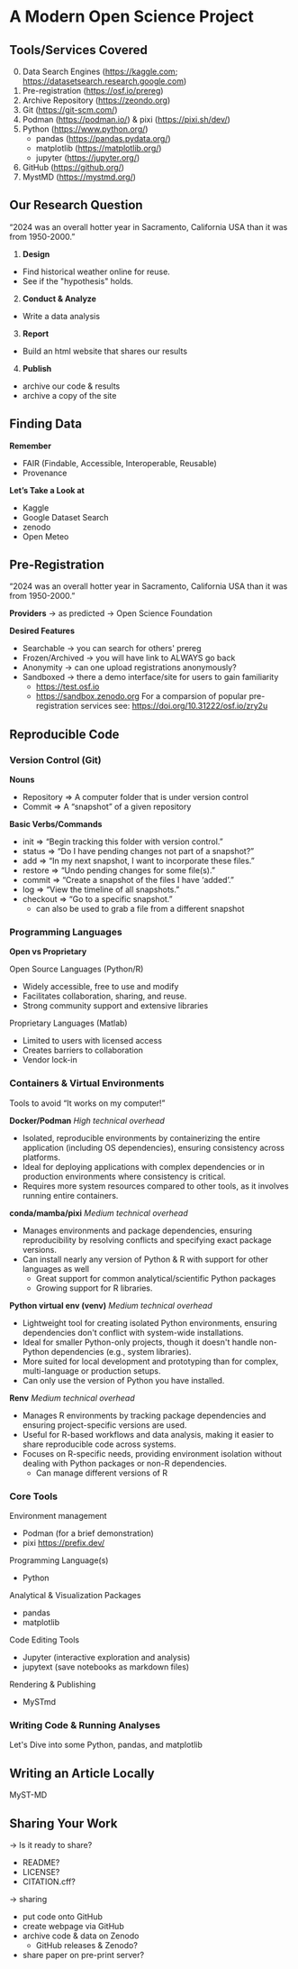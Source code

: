 # A Modern Open Science Project

## Tools/Services Covered

0. Data Search Engines (https://kaggle.com; https://datasetsearch.research.google.com)
1. Pre-registration (https://osf.io/prereg)
2. Archive Repository (https://zeondo.org)
3. Git (https://git-scm.com/)
4. Podman (https://podman.io/) & pixi (https://pixi.sh/dev/)
5. Python (https://www.python.org/)
    - pandas (https://pandas.pydata.org/)
    - matplotlib (https://matplotlib.org/)
    - jupyter (https://jupyter.org/)
6. GitHub (https://github.org/)
7. MystMD (https://mystmd.org/)

## Our Research Question

“2024 was an overall hotter year in Sacramento, California USA than it was from 1950-2000.”

1. **Design**
- Find historical weather online for reuse.
- See if the "hypothesis" holds.

2. **Conduct & Analyze**
- Write a data analysis

3. **Report**
- Build an html website that shares our results

4. **Publish**
- archive our code & results
- archive a copy of the site

## Finding Data

**Remember**
- FAIR (Findable, Accessible, Interoperable, Reusable)
- Provenance

**Let’s Take a Look at**
- Kaggle
- Google Dataset Search
- zenodo
- Open Meteo

## Pre-Registration

“2024 was an overall hotter year in Sacramento, California USA than it was from 1950-2000.”

**Providers**
→ as predicted
→ Open Science Foundation

**Desired Features**
- Searchable      → you can search for others' prereg
- Frozen/Archived → you will have link to ALWAYS go back
- Anonymity       → can one upload registrations anonymously?
- Sandboxed       → there a demo interface/site for users to gain familiarity
    - https://test.osf.io
    - https://sandbox.zenodo.org
For a comparsion of popular pre-registration services see: https://doi.org/10.31222/osf.io/zry2u


## Reproducible Code

### Version Control (Git)

**Nouns**
- Repository ⇒ A computer folder that is under version control
- Commit     ⇒ A “snapshot” of a given repository

**Basic Verbs/Commands**
- init     ⇒ “Begin tracking this folder with version control.”
- status   ⇒ “Do I have pending changes not part of a snapshot?”
- add      ⇒ “In my next snapshot, I want to incorporate these files.”
- restore  ⇒ “Undo pending changes for some file(s).”
- commit   ⇒ “Create a snapshot of the files I have ‘added’.”
- log      ⇒ “View the timeline of all snapshots.”
- checkout ⇒ “Go to a specific snapshot.”
    - can also be used to grab a file from a different snapshot

### Programming Languages

**Open vs Proprietary**

Open Source Languages (Python/R)
- Widely accessible, free to use and modify
- Facilitates collaboration, sharing, and reuse.
- Strong community support and extensive libraries

Proprietary Languages (Matlab)
- Limited to users with licensed access
- Creates barriers to collaboration
- Vendor lock-in

### Containers & Virtual Environments

Tools to avoid “It works on my computer!”

**Docker/Podman**
*High technical overhead*

- Isolated, reproducible environments by containerizing the entire
  application (including OS dependencies), ensuring consistency across platforms.
- Ideal for deploying applications with complex dependencies or in production
  environments where consistency is critical.
- Requires more system resources compared to other tools, as it involves
  running entire containers.


**conda/mamba/pixi**
*Medium technical overhead*

- Manages environments and package dependencies, ensuring reproducibility by
  resolving conflicts and specifying exact package versions.
- Can install nearly any version of Python & R with support for other languages as well
    - Great support for common analytical/scientific Python packages
    - Growing support for R libraries.


**Python virtual env (venv)**
*Medium technical overhead*

- Lightweight tool for creating isolated Python environments, ensuring
  dependencies don't conflict with system-wide installations.
- Ideal for smaller Python-only projects, though it doesn't handle non-Python
  dependencies (e.g., system libraries).
- More suited for local development and prototyping than for complex,
  multi-language or production setups.
- Can only use the version of Python you have installed.


**Renv**
*Medium technical overhead*

- Manages R environments by tracking package dependencies and ensuring
  project-specific versions are used.
- Useful for R-based workflows and data analysis, making it easier to share
  reproducible code across systems.
- Focuses on R-specific needs, providing environment isolation without dealing
  with Python packages or non-R dependencies.
    - Can manage different versions of R

### Core Tools

Environment management
- Podman (for a brief demonstration)
- pixi https://prefix.dev/

Programming Language(s)
- Python

Analytical & Visualization Packages
- pandas
- matplotlib

Code Editing Tools
- Jupyter  (interactive exploration and analysis)
- jupytext (save notebooks as markdown files)

Rendering & Publishing
- MySTmd

### Writing Code & Running Analyses

Let's Dive into some Python, pandas, and matplotlib

## Writing an Article Locally

MyST-MD

## Sharing Your Work

→ Is it ready to share?
- README?
- LICENSE?
- CITATION.cff?

→ sharing
- put code onto GitHub
- create webpage via GitHub
- archive code & data on Zenodo
    - GitHub releases & Zenodo?
- share paper on pre-print server?

